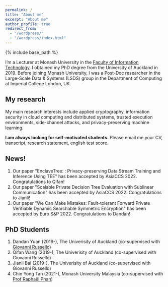 ```yaml
---
permalink: /
title: "About me"
excerpt: "About me"
author_profile: true
redirect_from: 
  - "/wordpress/"
  - "/wordpress/index.html"
---
```


{% include base_path %}

I’m a Lecturer at Monash University in the [Faculty of Information Technology](https://www.monash.edu/it). I obtained my PhD degree from the University of Auckland in 2019. Before joining Monash University, I was a Post-Doc researcher in the Large-Scale Data & Systems (LSDS) group in the Department of Computing at Imperial College London, UK. 

## My research
My main research interests include applied cryptography, information security in cloud computing and distributed systems, trusted execution environments, side-channel attacks, and privacy-preserving machine learning.

**I am always looking for self-motivated students.** Please email me your CV, transcript, research statement, english test score.

## News!
1. Our paper "EnclaveTree: : Privacy-preserving Data Stream Training and Inference Using TEE" has been accepted by AsiaCCS 2022. Congratulations to Qifan!
2. Our paper "Scalable Private Decision Tree Evaluation with Sublinear Communication" has been accepted by AsiaCCS 2022. Congratulations to Jianli!
3. Our paper "We Can Make Mistakes: Fault-tolerant Forward Private Verifiable Dynamic Searchable Symmetric Encryption" has been accepted by Euro S&P 2022. Congratulations to Dandan!

## PhD Students
1. Dandan Yuan (2019-), The Univerisity of Auckland (co-supervised with [Giovanni Russello](https://www.linkedin.com/in/giovanni-russello-218ab614/?originalSubdomain=nz))
2. Qifan Wang (2019-), The Univerisity of Auckland (co-supervised with Giovanni Russello)
3. Jianli Bai (2019-), The Univerisity of Auckland (co-supervised with Giovanni Russello)
4. Chin Yong Tan (2021-), Monash University Malaysia (co-supervised with [Prof Raphaël Phan](https://www.monash.edu.my/IT/staff/academic/prof-raphael-phan))
